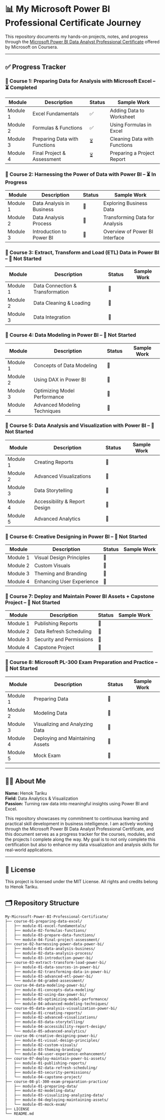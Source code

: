 # 📊 My Microsoft Power BI Professional Certificate Journey

This repository documents my hands-on projects, notes, and progress through the [Microsoft Power BI Data Analyst Professional Certificate](https://www.coursera.org/professional-certificates/microsoft-power-bi-data-analyst) offered by Microsoft on Coursera.

---

## ✅ Progress Tracker

### 📘 Course 1: Preparing Data for Analysis with Microsoft Excel – ⏳ Completed

| Module   | Description                         | Status | Sample Work      |
|----------|-------------------------------------|--------|------------------|
| Module 1 | Excel Fundamentals                  | ✅      | Adding Data to Worksheet |
| Module 2 | Formulas & Functions                | ✅      | Using Formulas in Excel |
| Module 3 | Preparing Data with Functions       | ⏳     | Cleaning Data with Functions |
| Module 4 | Final Project & Assessment          | ⏳      | Preparing a Project Report |

### 📘 Course 2: Harnessing the Power of Data with Power BI – ⏳ In Progress

| Module   | Description                         | Status | Sample Work      |
|----------|-------------------------------------|--------|------------------|
| Module 1 | Data Analysis in Business           | 🔲      | Exploring Business Data |
| Module 2 | Data Analysis Process               | 🔲     | Transforming Data for Analysis |
| Module 3 | Introduction to Power BI            | 🔲      | Overview of Power BI Interface |

### 📘 Course 3: Extract, Transform and Load (ETL) Data in Power BI – 🔲 Not Started

| Module   | Description                         | Status | Sample Work      |
|----------|-------------------------------------|--------|------------------|
| Module 1 | Data Connection & Transformation    | 🔲      |                  |
| Module 2 | Data Cleaning & Loading             | 🔲      |                  |
| Module 3 | Data Integration                    | 🔲      |                  |

### 📘 Course 4: Data Modeling in Power BI – 🔲 Not Started

| Module   | Description                         | Status | Sample Work      |
|----------|-------------------------------------|--------|------------------|
| Module 1 | Concepts of Data Modeling           | 🔲      |                  |
| Module 2 | Using DAX in Power BI               | 🔲      |                  |
| Module 3 | Optimizing Model Performance        | 🔲      |                  |
| Module 4 | Advanced Modeling Techniques        | 🔲      |                  |

### 📘 Course 5: Data Analysis and Visualization with Power BI – 🔲 Not Started

| Module   | Description                         | Status | Sample Work      |
|----------|-------------------------------------|--------|------------------|
| Module 1 | Creating Reports                    | 🔲      |                  |
| Module 2 | Advanced Visualizations             | 🔲      |                  |
| Module 3 | Data Storytelling                   | 🔲      |                  |
| Module 4 | Accessibility & Report Design       | 🔲      |                  |
| Module 5 | Advanced Analytics                  | 🔲      |                  |

### 📘 Course 6: Creative Designing in Power BI – 🔲 Not Started

| Module   | Description                         | Status | Sample Work      |
|----------|-------------------------------------|--------|------------------|
| Module 1 | Visual Design Principles            | 🔲      |                  |
| Module 2 | Custom Visuals                      | 🔲      |                  |
| Module 3 | Theming and Branding                | 🔲      |                  |
| Module 4 | Enhancing User Experience           | 🔲      |                  |

### 📘 Course 7: Deploy and Maintain Power BI Assets + Capstone Project – 🔲 Not Started

| Module   | Description                         | Status | Sample Work      |
|----------|-------------------------------------|--------|------------------|
| Module 1 | Publishing Reports                  | 🔲      |                  |
| Module 2 | Data Refresh Scheduling             | 🔲      |                  |
| Module 3 | Security and Permissions            | 🔲      |                  |
| Module 4 | Capstone Project                    | 🔲      |                  |

### 📘 Course 8: Microsoft PL-300 Exam Preparation and Practice – 🔲 Not Started

| Module   | Description                         | Status | Sample Work      |
|----------|-------------------------------------|--------|------------------|
| Module 1 | Preparing Data                      | 🔲      |                  |
| Module 2 | Modeling Data                       | 🔲      |                  |
| Module 3 | Visualizing and Analyzing Data      | 🔲      |                  |
| Module 4 | Deploying and Maintaining Assets    | 🔲      |                  |
| Module 5 | Mock Exam                           | 🔲      |                  |

---

## 👨‍💻 About Me

**Name:** Henok Tariku  
**Field:** Data Analytics & Visualization  
**Passion:** Turning raw data into meaningful insights using Power BI and Excel.

This repository showcases my commitment to continuous learning and practical skill development in business intelligence. I am actively working through the Microsoft Power BI Data Analyst Professional Certificate, and this document serves as a progress tracker for the courses, modules, and the projects I complete along the way. My goal is to not only complete this certification but also to enhance my data visualization and analysis skills for real-world applications.

---

## 📄 License

This project is licensed under the MIT License. All rights and credits belong to Henok Tariku.


## 🗂️ Repository Structure

```bash
My-Microsoft-Power-BI-Professional-Certificate/
├── course-01-preparing-data-excel/
│   ├── module-01-excel-fundamentals/
│   ├── module-02-formulas-functions/
│   ├── module-03-prepare-data-functions/
│   └── module-04-final-project-assessment/
├── course-02-harnessing-power-data-power-bi/
│   ├── module-01-data-analysis-business/
│   ├── module-02-data-analysis-process/
│   └── module-03-introduction-power-bi/
├── course-03-extract-transform-load-power-bi/
│   ├── module-01-data-sources-in-power-bi/
│   ├── module-02-transforming-data-in-power-bi/
│   ├── module-03-advanced-etl-power-bi/
│   └── module-04-graded-assessment/
├── course-04-data-modeling-power-bi/
│   ├── module-01-concepts-data-modeling/
│   ├── module-02-using-dax-power-bi/
│   ├── module-03-optimizing-model-performance/
│   └── module-04-advanced-modeling-techniques/
├── course-05-data-analysis-visualization-power-bi/
│   ├── module-01-creating-reports/
│   ├── module-02-advanced-visualizations/
│   ├── module-03-data-storytelling/
│   ├── module-04-accessibility-report-design/
│   └── module-05-advanced-analytics/
├── course-06-creative-designing-power-bi/
│   ├── module-01-visual-design-principles/
│   ├── module-02-custom-visuals/
│   ├── module-03-theming-branding/
│   └── module-04-user-experience-enhancement/
├── course-07-deploy-maintain-power-bi-assets/
│   ├── module-01-publishing-reports/
│   ├── module-02-data-refresh-scheduling/
│   ├── module-03-security-permissions/
│   └── module-04-capstone-project/
├── course-08-pl-300-exam-preparation-practice/
│   ├── module-01-preparing-data/
│   ├── module-02-modeling-data/
│   ├── module-03-visualizing-analyzing-data/
│   ├── module-04-deploying-maintaining-assets/
│   └── module-05-mock-exam/
├── LICENSE
└── README.md
